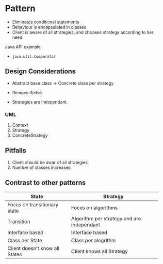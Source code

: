 # Pattern

- Eliminates conditional statements
- Behaviour is encapsulated in classes
- Client is aware of all strategies, and chooses strategy according to her need.

Java API example

  - `java.util.Comparator`


## Design Considerations

- Abstract base class -> Concrete class per strategy

- Remove if/else

- Strategies are independant.

### UML

1. Context
2. Strategy
3. ConcreteStrategy<variable>



## Pitfalls
1. Client should be awar of all strategies
2. Number of classes increases.



## Contrast to other patterns

| State                      | Strategy                            |
|-----------------------------------|-------------------------------------|
 | Focus on transitionary state| Focus on algorithms|
| Transition  | Algorithm per strategy and are independant   |
| Interface based | Interface based |
| Class per State           | Class per alogrithm   |
| Client doesn't know all States |  Client knows all Strategy|